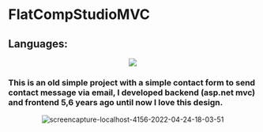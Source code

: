 # FlatCompStudioMVC
<h2>Languages:</h2>
<p align="center">
  <a href="https://skillicons.dev">
    <img src="https://skillicons.dev/icons?i=html,css,bootstrap,js,css,cs,dotnet" />
  </a>
</p>
<h3>This is an old simple project with a simple contact form to send contact  message via email, I developed backend (asp.net mvc) and frontend 5,6 years ago until now I love this design.
</h3>
<p align="center">
  <img src="https://i.ibb.co/k9RQ6yG/screencapture-localhost-4156-2022-04-24-18-03-51.png" alt="screencapture-localhost-4156-2022-04-24-18-03-51" border="0"></a><br /><a target='_blank' href='https://tr.imgbb.com/'><br />

</p>
